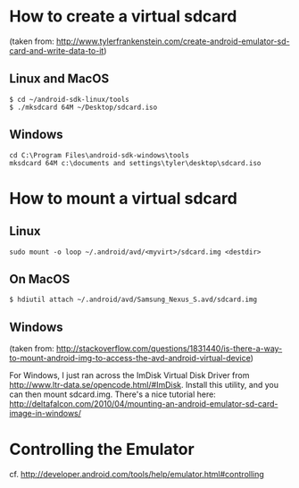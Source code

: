 # How to create a virtual sdcard

(taken from: http://www.tylerfrankenstein.com/create-android-emulator-sd-card-and-write-data-to-it)

## Linux and MacOS ##


	$ cd ~/android-sdk-linux/tools
	$ ./mksdcard 64M ~/Desktop/sdcard.iso


## Windows

	cd C:\Program Files\android-sdk-windows\tools
	mksdcard 64M c:\documents and settings\tyler\desktop\sdcard.iso



# How to mount a virtual sdcard #

## Linux ##

	sudo mount -o loop ~/.android/avd/<myvirt>/sdcard.img <destdir>

## On MacOS ##

	$ hdiutil attach ~/.android/avd/Samsung_Nexus_S.avd/sdcard.img

## Windows ##

(taken from: http://stackoverflow.com/questions/1831440/is-there-a-way-to-mount-android-img-to-access-the-avd-android-virtual-device)

For Windows, I just ran across the ImDisk Virtual Disk Driver from http://www.ltr-data.se/opencode.html/#ImDisk. Install this utility, and you can then mount sdcard.img. There's a nice tutorial here: http://deltafalcon.com/2010/04/mounting-an-android-emulator-sd-card-image-in-windows/


# Controlling the Emulator #

cf. http://developer.android.com/tools/help/emulator.html#controlling
